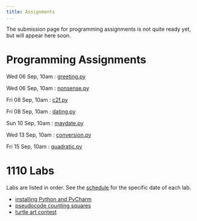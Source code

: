 ```yaml
---
title: Assignments
...
```


<!--
<div style="display:table; font-size:200%; margin: 1em auto; padding:1ex; box-shadow: 0 1px 10px rgba(0,0,0,.1); border: thin solid #eee; border-radius:1ex; background-image: linear-gradient(to bottom, #ffffff, #f2f2f2);">[Submit assignments here](https://archimedes.cs.virginia.edu/cs1110/)</div>
-->

The submission page for programming assignments is not quite ready yet, but will appear here soon.

# Programming Assignments

<style type="text/css">
dl dd {
  display: inline;
  margin: 0;
}
dl dd:after{
  display: block;
  content: '';
}
dl dt{
  display: inline-block;
  min-width: 6em;
}
</style>



Wed 06 Sep, 10am 
:    [greeting.py](w01-greeting.html) 

Wed 06 Sep, 10am 
:    [nonsense.py](w01-nonsense.html) 

Fri 08 Sep, 10am 
:    [c2f.py](w01-c2f.html) 

Fri 08 Sep, 10am 
:    [dating.py](w01-dating.html) 

Sun 10 Sep, 10am 
:    [maydate.py](w02-maydate.html) 

Wed 13 Sep, 10am 
:    [conversion.py](w02-conversion.html) 

Fri 15 Sep, 10am 
:    [quadratic.py](w02-quadratic.html) 


<script>
var dts = document.getElementsByTagName('dt');
for(var i=0; i<dts.length; i+=1) {
    if (new Date(dts[i].innerHTML+' 10:00') < new Date()) {
        dts[i].style.color = '#999999';
    }
}
</script>

# 1110 Labs

Labs are listed in order. See the [schedule](schedule.html) for the specific date of each lab.


-   [installing Python and PyCharm](lab01-installing.html)
-   [pseudocode counting squares](lab02-counting.html)
-   [turtle art contest](lab03-turtle.html)
